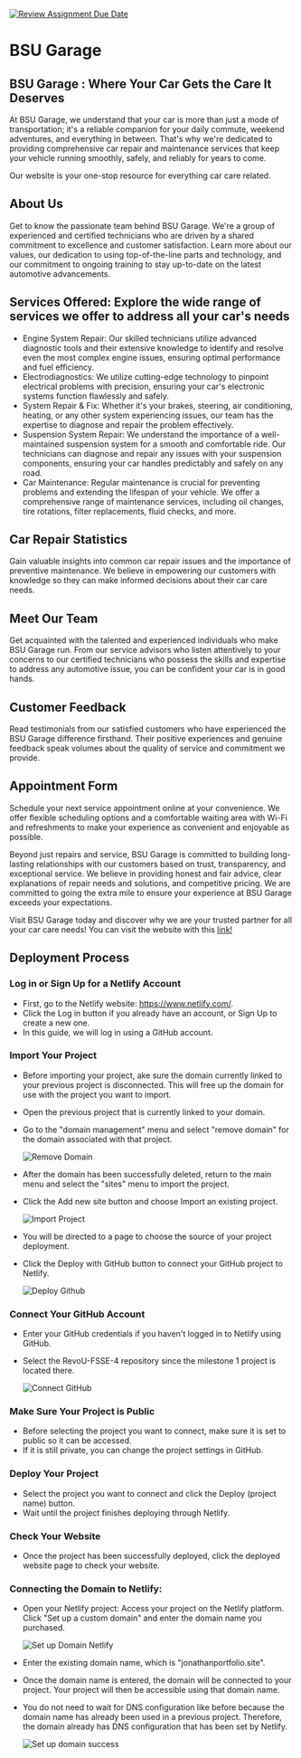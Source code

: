 [![Review Assignment Due Date](https://classroom.github.com/assets/deadline-readme-button-24ddc0f5d75046c5622901739e7c5dd533143b0c8e959d652212380cedb1ea36.svg)](https://classroom.github.com/a/NtxSJSoQ)

# BSU Garage

## BSU Garage : Where Your Car Gets the Care It Deserves

At BSU Garage, we understand that your car is more than just a mode of transportation; it's a reliable companion for your daily commute, weekend adventures, and everything in between. That's why we're dedicated to providing comprehensive car repair and maintenance services that keep your vehicle running smoothly, safely, and reliably for years to come.

Our website is your one-stop resource for everything car care related.

## About Us

Get to know the passionate team behind BSU Garage. We're a group of experienced and certified technicians who are driven by a shared commitment to excellence and customer satisfaction. Learn more about our values, our dedication to using top-of-the-line parts and technology, and our commitment to ongoing training to stay up-to-date on the latest automotive advancements.

## Services Offered: Explore the wide range of services we offer to address all your car's needs

- Engine System Repair: Our skilled technicians utilize advanced diagnostic tools and their extensive knowledge to identify and resolve even the most complex engine issues, ensuring optimal performance and fuel efficiency.
- Electrodiagnostics: We utilize cutting-edge technology to pinpoint electrical problems with precision, ensuring your car's electronic systems function flawlessly and safely.
- System Repair & Fix: Whether it's your brakes, steering, air conditioning, heating, or any other system experiencing issues, our team has the expertise to diagnose and repair the problem effectively.
- Suspension System Repair: We understand the importance of a well-maintained suspension system for a smooth and comfortable ride. Our technicians can diagnose and repair any issues with your suspension components, ensuring your car handles predictably and safely on any road.
- Car Maintenance: Regular maintenance is crucial for preventing problems and extending the lifespan of your vehicle. We offer a comprehensive range of maintenance services, including oil changes, tire rotations, filter replacements, fluid checks, and more.

## Car Repair Statistics

Gain valuable insights into common car repair issues and the importance of preventive maintenance. We believe in empowering our customers with knowledge so they can make informed decisions about their car care needs.

## Meet Our Team

Get acquainted with the talented and experienced individuals who make BSU Garage run. From our service advisors who listen attentively to your concerns to our certified technicians who possess the skills and expertise to address any automotive issue, you can be confident your car is in good hands.

## Customer Feedback

Read testimonials from our satisfied customers who have experienced the BSU Garage difference firsthand. Their positive experiences and genuine feedback speak volumes about the quality of service and commitment we provide.

## Appointment Form

Schedule your next service appointment online at your convenience. We offer flexible scheduling options and a comfortable waiting area with Wi-Fi and refreshments to make your experience as convenient and enjoyable as possible.

Beyond just repairs and service, BSU Garage is committed to building long-lasting relationships with our customers based on trust, transparency, and exceptional service. We believe in providing honest and fair advice, clear explanations of repair needs and solutions, and competitive pricing. We are committed to going the extra mile to ensure your experience at BSU Garage exceeds your expectations.

Visit BSU Garage today and discover why we are your trusted partner for all your car care needs! You can visit the website with this [link!](https://jonathanportfolio.site/)

## Deployment Process

### Log in or Sign Up for a Netlify Account

- First, go to the Netlify website: https://www.netlify.com/.
- Click the Log in button if you already have an account, or Sign Up to create a new one.
- In this guide, we will log in using a GitHub account.

### Import Your Project

- Before importing your project, ake sure the domain currently linked to your previous project is disconnected. This will free up the domain for use with the project you want to import.
- Open the previous project that is currently linked to your domain.
- Go to the "domain management" menu and select "remove domain" for the domain associated with that project.

  ![Remove Domain](./img/deploy-1.png)

- After the domain has been successfully deleted, return to the main menu and select the "sites" menu to import the project.
- Click the Add new site button and choose Import an existing project.

  ![Import Project](./img/import-project.png)

- You will be directed to a page to choose the source of your project deployment.
- Click the Deploy with GitHub button to connect your GitHub project to Netlify.

  ![Deploy Github](./img/deploy-github.png)

### Connect Your GitHub Account

- Enter your GitHub credentials if you haven't logged in to Netlify using GitHub.
- Select the RevoU-FSSE-4 repository since the milestone 1 project is located there.

  ![Connect GitHub](./img/connect-github.png)

### Make Sure Your Project is Public

- Before selecting the project you want to connect, make sure it is set to public so it can be accessed.
- If it is still private, you can change the project settings in GitHub.

### Deploy Your Project

- Select the project you want to connect and click the Deploy (project name) button.
- Wait until the project finishes deploying through Netlify.

### Check Your Website

- Once the project has been successfully deployed, click the deployed website page to check your website.

### Connecting the Domain to Netlify:

- Open your Netlify project: Access your project on the Netlify platform. Click "Set up a custom domain" and enter the domain name you purchased.

  ![Set up Domain Netlify](./img/deploy-2.png)

- Enter the existing domain name, which is "jonathanportfolio.site".
- Once the domain name is entered, the domain will be connected to your project. Your project will then be accessible using that domain name.
- You do not need to wait for DNS configuration like before because the domain name has already been used in a previous project. Therefore, the domain already has DNS configuration that has been set by Netlify.

  ![Set up domain success](./img/deploy-3.png)
